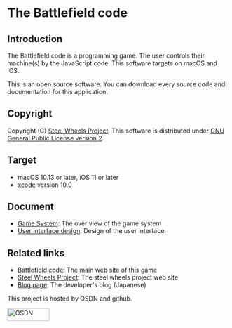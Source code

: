 # The Battlefield code
## Introduction
The Battlefield code is a programming game.
The user controls their machine(s) by the JavaScript code.
This software targets on macOS and iOS.

This is an open source software. You can download every source code and documentation for this application.

## Copyright
Copyright (C) [Steel Wheels Project](http://steelwheels.github.io). This software is distributed under [GNU General Public License version 2](https://opensource.org/licenses/GPL-2.0).

## Target
* macOS 10.13 or later, iOS 11 or later
* [xcode](https://developer.apple.com/xcode/) version 10.0

## Document
* [Game System](https://github.com/steelwheels/BattleFieldCode/blob/master/Document/Overview.md): The over view of the game system
* [User interface design](https://github.com/steelwheels/BattleFieldCode/blob/master/Document/UserInterface.md): Design of the user interface

## Related links
* [Battlefield code](https://github.com/steelwheels/BattleFieldCode): The main web site of this game
* [Steel Wheels Project](http://steelwheels.github.io): The steel wheels project web site
* [Blog page](https://steel-wheels-project.hatenablog.jp/): The developer's blog (Japanese)

This project is hosted by OSDN and github.

<a href="https://osdn.net/"><img src="http://osdn.net/sflogo.php?group_id=11139&type=1" width="96" height="29" border="0" alt="OSDN"></a>
